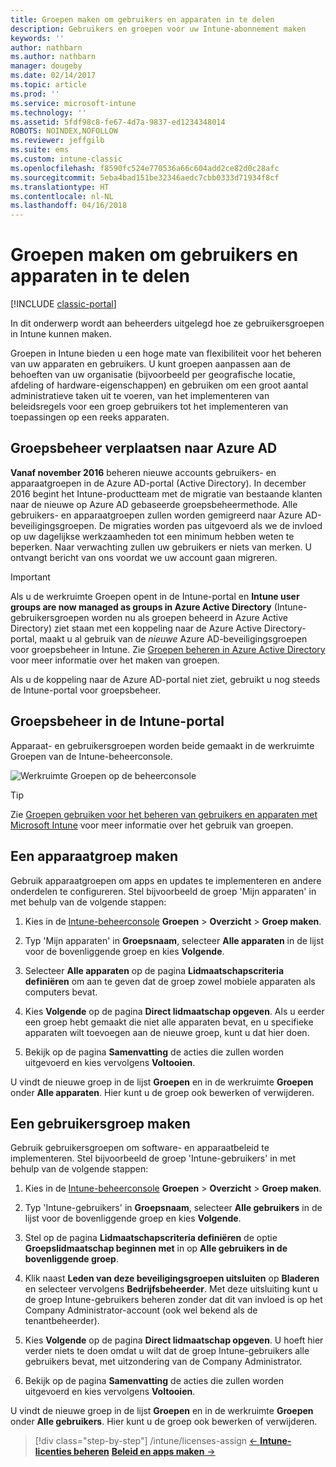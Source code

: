 ```yaml
---
title: Groepen maken om gebruikers en apparaten in te delen
description: Gebruikers en groepen voor uw Intune-abonnement maken
keywords: ''
author: nathbarn
ms.author: nathbarn
manager: dougeby
ms.date: 02/14/2017
ms.topic: article
ms.prod: ''
ms.service: microsoft-intune
ms.technology: ''
ms.assetid: 5fdf98c8-fe67-4d7a-9837-ed1234348014
ROBOTS: NOINDEX,NOFOLLOW
ms.reviewer: jeffgilb
ms.suite: ems
ms.custom: intune-classic
ms.openlocfilehash: f8590fc524e770536a66c604add2ce82d0c28afc
ms.sourcegitcommit: 5eba4bad151be32346aedc7cbb0333d71934f8cf
ms.translationtype: HT
ms.contentlocale: nl-NL
ms.lasthandoff: 04/16/2018
---
```

# <a name="create-groups-to-organize-users-and-devices"></a>Groepen maken om gebruikers en apparaten in te delen

[!INCLUDE [classic-portal](../includes/classic-portal.md)]

In dit onderwerp wordt aan beheerders uitgelegd hoe ze gebruikersgroepen in Intune kunnen maken.

Groepen in Intune bieden u een hoge mate van flexibiliteit voor het beheren van uw apparaten en gebruikers. U kunt groepen aanpassen aan de behoeften van uw organisatie (bijvoorbeeld per geografische locatie, afdeling of hardware-eigenschappen) en gebruiken om een groot aantal administratieve taken uit te voeren, van het implementeren van beleidsregels voor een groep gebruikers tot het implementeren van toepassingen op een reeks apparaten.

## <a name="group-management-moving-to-azure-ad"></a>Groepsbeheer verplaatsen naar Azure AD

**Vanaf november 2016** beheren nieuwe accounts gebruikers- en apparaatgroepen in de Azure AD-portal (Active Directory). In december 2016 begint het Intune-productteam met de migratie van bestaande klanten naar de nieuwe op Azure AD gebaseerde groepsbeheermethode. Alle gebruikers- en apparaatgroepen zullen worden gemigreerd naar Azure AD-beveiligingsgroepen. De migraties worden pas uitgevoerd als we de invloed op uw dagelijkse werkzaamheden tot een minimum hebben weten te beperken. Naar verwachting zullen uw gebruikers er niets van merken. U ontvangt bericht van ons voordat we uw account gaan migreren.


>[!IMPORTANT]
>
>Als u de werkruimte Groepen opent in de Intune-portal en **Intune user groups are now managed as groups in Azure Active Directory** (Intune-gebruikersgroepen worden nu als groepen beheerd in Azure Active Directory) ziet staan met een koppeling naar de Azure Active Directory-portal, maakt u al gebruik van de *nieuwe* Azure AD-beveiligingsgroepen voor groepsbeheer in Intune. Zie [Groepen beheren in Azure Active Directory](https://docs.microsoft.com/azure/active-directory/active-directory-groups-create-azure-portal) voor meer informatie over het maken van groepen.
>
>Als u de koppeling naar de Azure AD-portal niet ziet, gebruikt u nog steeds de Intune-portal voor groepsbeheer.

## <a name="group-management-in-the-intune-portal"></a>Groepsbeheer in de Intune-portal

Apparaat- en gebruikersgroepen worden beide gemaakt in de werkruimte Groepen van de Intune-beheerconsole.

![Werkruimte Groepen op de beheerconsole](./media/groups.png)


> [!TIP]
> Zie [Groepen gebruiken voor het beheren van gebruikers en apparaten met Microsoft Intune](/intune-classic/deploy-use/use-groups-to-manage-users-and-devices-with-microsoft-intune) voor meer informatie over het gebruik van groepen.


## <a name="create-a-device-group"></a>Een apparaatgroep maken
Gebruik apparaatgroepen om apps en updates te implementeren en andere onderdelen te configureren. Stel bijvoorbeeld de groep 'Mijn apparaten' in met behulp van de volgende stappen:

1.  Kies in de [Intune-beheerconsole](https://manage.microsoft.com/) **Groepen** > **Overzicht** > **Groep maken**.

2.  Typ 'Mijn apparaten' in **Groepsnaam**, selecteer **Alle apparaten** in de lijst voor de bovenliggende groep en kies **Volgende**.

3.  Selecteer **Alle apparaten** op de pagina **Lidmaatschapscriteria definiëren** om aan te geven dat de groep zowel mobiele apparaten als computers bevat.

4.  Kies **Volgende** op de pagina **Direct lidmaatschap opgeven**. Als u eerder een groep hebt gemaakt die niet alle apparaten bevat, en u specifieke apparaten wilt toevoegen aan de nieuwe groep, kunt u dat hier doen.

5.  Bekijk op de pagina **Samenvatting** de acties die zullen worden uitgevoerd en kies vervolgens **Voltooien**.

U vindt de nieuwe groep in de lijst **Groepen** en in de werkruimte **Groepen** onder **Alle apparaten**. Hier kunt u de groep ook bewerken of verwijderen.

## <a name="create-a-user-group"></a>Een gebruikersgroep maken
Gebruik gebruikersgroepen om software- en apparaatbeleid te implementeren. Stel bijvoorbeeld de groep 'Intune-gebruikers' in met behulp van de volgende stappen:

1.  Kies in de [Intune-beheerconsole](https://manage.microsoft.com/) **Groepen** > **Overzicht** > **Groep maken**.

2.  Typ 'Intune-gebruikers' in **Groepsnaam**, selecteer **Alle gebruikers** in de lijst voor de bovenliggende groep en kies **Volgende**.

3.  Stel op de pagina **Lidmaatschapscriteria definiëren** de optie **Groepslidmaatschap beginnen met** in op **Alle gebruikers in de bovenliggende groep**.

4.  Klik naast **Leden van deze beveiligingsgroepen uitsluiten** op **Bladeren** en selecteer vervolgens **Bedrijfsbeheerder**. Met deze uitsluiting kunt u de groep Intune-gebruikers beheren zonder dat dit van invloed is op het Company Administrator-account (ook wel bekend als de tenantbeheerder).

5.  Kies **Volgende** op de pagina **Direct lidmaatschap opgeven**. U hoeft hier verder niets te doen omdat u wilt dat de groep Intune-gebruikers alle gebruikers bevat, met uitzondering van de Company Administrator.

6.  Bekijk op de pagina **Samenvatting** de acties die zullen worden uitgevoerd en kies vervolgens **Voltooien**.

U vindt de nieuwe groep in de lijst **Groepen** en in de werkruimte **Groepen** onder **Alle gebruikers**. Hier kunt u de groep ook bewerken of verwijderen.

> [!div class="step-by-step"]
> /intune/licenses-assign [&larr; **Intune-licenties beheren**](/intune/licenses-assign)       [**Beleid en apps maken** &rarr;](./start-with-a-paid-subscription-to-microsoft-intune-step-6.md)  
